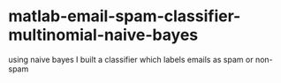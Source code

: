 # matlab-email-spam-classifier-multinomial-naive-bayes

using naive bayes I built a classifier which labels emails as spam or non-spam
